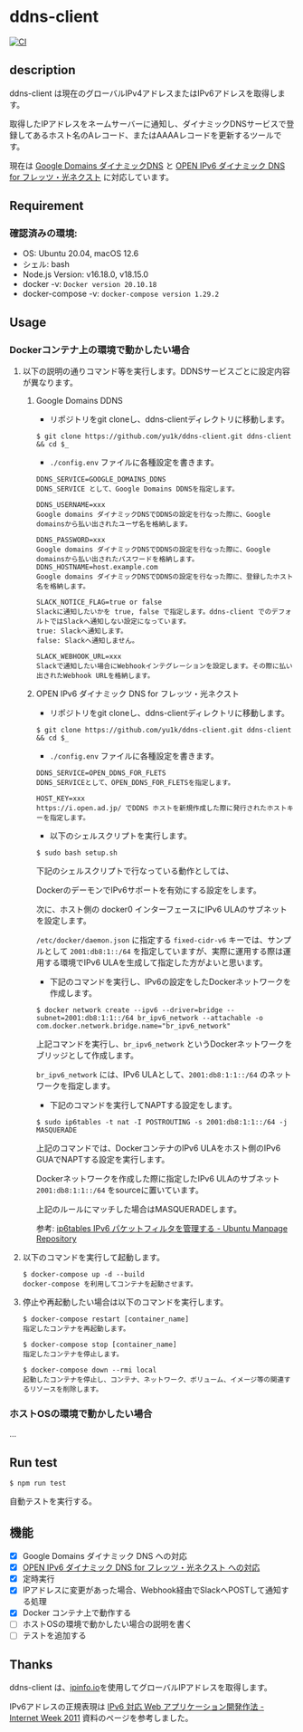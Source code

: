 # ddns-client

[![CI](https://github.com/yu1k/ddns-client/actions/workflows/ci.yml/badge.svg?branch=main)](https://github.com/yu1k/ddns-client/actions/workflows/ci.yml)

## description

ddns-client は現在のグローバルIPv4アドレスまたはIPv6アドレスを取得します。

取得したIPアドレスをネームサーバーに通知し、ダイナミックDNSサービスで登録してあるホスト名のAレコード、またはAAAAレコードを更新するツールです。

現在は [Google Domains ダイナミックDNS](https://support.google.com/domains/answer/6147083?hl=ja) と [OPEN IPv6 ダイナミック DNS for フレッツ・光ネクスト](https://i.open.ad.jp/) に対応しています。

## Requirement

### 確認済みの環境:

- OS: Ubuntu 20.04, macOS 12.6
- シェル: bash
- Node.js Version: v16.18.0, v18.15.0
- docker -v: `Docker version 20.10.18`
- docker-compose -v: `docker-compose version 1.29.2`

## Usage

### Dockerコンテナ上の環境で動かしたい場合

1. 以下の説明の通りコマンド等を実行します。DDNSサービスごとに設定内容が異なります。
        
    1. Google Domains DDNS
        
        - リポジトリをgit cloneし、ddns-clientディレクトリに移動します。
        
        ```
        $ git clone https://github.com/yu1k/ddns-client.git ddns-client && cd $_
        ```
        
        - `./config.env` ファイルに各種設定を書きます。
    
        ```
        DDNS_SERVICE=GOOGLE_DOMAINS_DDNS
        DDNS_SERVICE として、Google Domains DDNSを指定します。
        
        DDNS_USERNAME=xxx
        Google domains ダイナミックDNSでDDNSの設定を行なった際に、Google domainsから払い出されたユーザ名を格納します。
        
        DDNS_PASSWORD=xxx
        Google domains ダイナミックDNSでDDNSの設定を行なった際に、Google domainsから払い出されたパスワードを格納します。
        DDNS_HOSTNAME=host.example.com
        Google domains ダイナミックDNSでDDNSの設定を行なった際に、登録したホスト名を格納します。
        
        SLACK_NOTICE_FLAG=true or false
        Slackに通知したいかを true, false で指定します。ddns-client でのデフォルトではSlackへ通知しない設定になっています。
        true: Slackへ通知します。
        false: Slackへ通知しません。
        
        SLACK_WEBHOOK_URL=xxx
        Slackで通知したい場合にWebhookインテグレーションを設定します。その際に払い出されたWebhook URLを格納します。
        ```
        
    1. OPEN IPv6 ダイナミック DNS for フレッツ・光ネクスト

        - リポジトリをgit cloneし、ddns-clientディレクトリに移動します。
        
        ```
        $ git clone https://github.com/yu1k/ddns-client.git ddns-client && cd $_
        ```
        
        - `./config.env` ファイルに各種設定を書きます。

        ```
        DDNS_SERVICE=OPEN_DDNS_FOR_FLETS
        DDNS_SERVICEとして、OPEN_DDNS_FOR_FLETSを指定します。
        
        HOST_KEY=xxx
        https://i.open.ad.jp/ でDDNS ホストを新規作成した際に発行されたホストキーを指定します。
        ```
        
        - 以下のシェルスクリプトを実行します。
        
        ```
        $ sudo bash setup.sh
        ```
        
        下記のシェルスクリプトで行なっている動作としては、
        
        DockerのデーモンでIPv6サポートを有効にする設定をします。
        
        次に、ホスト側の docker0 インターフェースにIPv6 ULAのサブネットを設定します。
        
        `/etc/docker/daemon.json` に指定する `fixed-cidr-v6` キーでは、サンプルとして `2001:db8:1::/64` を指定していますが、実際に運用する際は運用する環境でIPv6 ULAを生成して指定した方がよいと思います。
        
        - 下記のコマンドを実行し、IPv6の設定をしたDockerネットワークを作成します。
        
        ```
        $ docker network create --ipv6 --driver=bridge --subnet=2001:db8:1:1::/64 br_ipv6_network --attachable -o com.docker.network.bridge.name="br_ipv6_network"
        ```
        
        上記コマンドを実行し、`br_ipv6_network` というDockerネットワークをブリッジとして作成します。
        
        `br_ipv6_network` には、IPv6 ULAとして、`2001:db8:1:1::/64` のネットワークを指定します。
        
        - 下記のコマンドを実行してNAPTする設定をします。
        
        ```
        $ sudo ip6tables -t nat -I POSTROUTING -s 2001:db8:1:1::/64 -j MASQUERADE
        ```
        
        上記のコマンドでは、DockerコンテナのIPv6 ULAをホスト側のIPv6 GUAでNAPTする設定を実行します。
        
        Dockerネットワークを作成した際に指定したIPv6 ULAのサブネット `2001:db8:1:1::/64` をsourceに置いています。
        
        上記のルールにマッチした場合はMASQUERADEします。
        
        参考: [ip6tables IPv6 パケットフィルタを管理する - Ubuntu Manpage Repository](https://manpages.ubuntu.com/manpages/trusty/ja/man8/ip6tables.8.html)
        
2. 以下のコマンドを実行して起動します。

    ```
    $ docker-compose up -d --build
    docker-compose を利用してコンテナを起動させます。
    ```

3. 停止や再起動したい場合は以下のコマンドを実行します。

    ```
    $ docker-compose restart [container_name]
    指定したコンテナを再起動します。

    $ docker-compose stop [container_name]
    指定したコンテナを停止します。

    $ docker-compose down --rmi local
    起動したコンテナを停止し、コンテナ、ネットワーク、ボリューム、イメージ等の関連するリソースを削除します。
    ```

### ホストOSの環境で動かしたい場合

...

## Run test

```
$ npm run test
```

自動テストを実行する。

## 機能

- [x] Google Domains ダイナミック DNS への対応
- [x] [OPEN IPv6 ダイナミック DNS for フレッツ・光ネクスト への対応](https://i.open.ad.jp/)
- [x] 定時実行
- [x] IPアドレスに変更があった場合、Webhook経由でSlackへPOSTして通知する処理
- [x] Docker コンテナ上で動作する
- [ ] ホストOSの環境で動かしたい場合の説明を書く
- [ ] テストを追加する

## Thanks

ddns-client は、[ipinfo.io](https://ipinfo.io/)を使用してグローバルIPアドレスを取得します。

IPv6アドレスの正規表現は [IPv6 対応 Web アプリケーション開発作法 -  Internet Week 2011](https://www.nic.ad.jp/ja/materials/iw/2011/proceedings/t5/t5-04.pdf) 資料のページを参考しました。